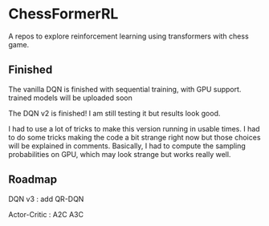 # ChessFormerRL

A repos to explore reinforcement learning using transformers with chess game.

## Finished

The vanilla DQN is finished with sequential training, with GPU support. trained models will be uploaded soon

The DQN v2 is finished! I am still testing it but results look good.

I had to use a lot of tricks to make this version running in usable times. I had to do some tricks making the code a bit strange right now but those choices will be explained in comments. Basically, I had to compute the sampling probabilities on GPU, which may look strange but works really well.

## Roadmap

DQN v3 : add QR-DQN

Actor-Critic : A2C A3C